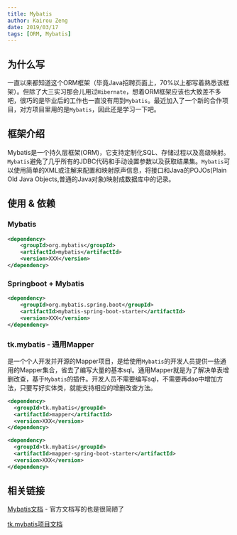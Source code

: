 ```yaml
---
title: Mybatis
author: Kairou Zeng
date: 2019/03/17
tags: [ORM, Mybatis]
---
```


## 为什么写

一直以来都知道这个ORM框架（毕竟Java招聘页面上，70%以上都写着熟悉该框架）。但除了大三实习那会儿用过`Hibernate`，想着ORM框架应该也大致差不多吧，很巧的是毕业后的工作也一直没有用到`Mybatis`。最近加入了一个新的合作项目，对方项目里用的是`Mybatis`，因此还是学习一下吧。

## 框架介绍

Mybatis是一个持久层框架(ORM)，它支持定制化SQL、存储过程以及高级映射。`Mybatis`避免了几乎所有的JDBC代码和手动设置参数以及获取结果集。`Mybatis`可以使用简单的XML或注解来配置和映射原声信息，将接口和Java的POJOs(Plain Old Java Objects,普通的Java对象)映射成数据库中的记录。

## 使用 & 依赖

### Mybatis

```xml
<dependency>
    <groupId>org.mybatis</groupId>
    <artifactId>mybatis</artifactId>
    <version>XXX</version>
</dependency>
```

### Springboot + Mybatis

```xml
<dependency>
    <groupId>org.mybatis.spring.boot</groupId>
    <artifactId>mybatis-spring-boot-starter</artifactId>
    <version>XXX</version>
</dependency>
```

### tk.mybatis - 通用Mapper

是一个个人开发并开源的Mapper项目，是给使用`Mybatis`的开发人员提供一些通用的Mapper集合，省去了编写大量的基本sql。通用Mapper就是为了解决单表增删改查，基于`Mybatis`的插件。开发人员不需要编写sql，不需要再dao中增加方法，只要写好实体类，就能支持相应的增删改查方法。

```xml
<dependency>
  <groupId>tk.mybatis</groupId>
  <artifactId>mapper</artifactId>
  <version>XXX</version>
</dependency>
```

```xml
<dependency>
  <groupId>tk.mybatis</groupId>
  <artifactId>mapper-spring-boot-starter</artifactId>
  <version>XXX</version>
</dependency>
```

## 相关链接

[Mybatis文档](http://www.mybatis.org/mybatis-3/) - 官方文档写的也是很简陋了

[tk.mybatis项目文档](https://github.com/abel533/Mapper/wiki)
